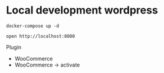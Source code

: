 # Local development wordpress

```
docker-compose up -d

open http://localhost:8080
```

Plugin
- WooCommerce
- WooCommerce -> activate
